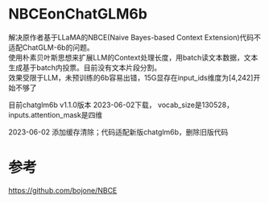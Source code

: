 # NBCEonChatGLM6b
解决原作者基于LLaMA的NBCE(Naive Bayes-based Context Extension)代码不适配ChatGLM-6b的问题。  
使用朴素贝叶斯思想来扩展LLM的Context处理长度，用batch读文本数据，文本生成基于batch内投票。目前没有文本片段分割。  
效果受限于LLM，未预训练的6b容易出错，15G显存在input_ids维度为[4,242]开始不够了


目前chatglm6b v1.1.0版本 2023-06-02下载， vocab_size是130528， inputs.attention_mask是四维

2023-06-02  添加缓存清除；代码适配新版chatglm6b，删除旧版代码
# 参考
https://github.com/bojone/NBCE

